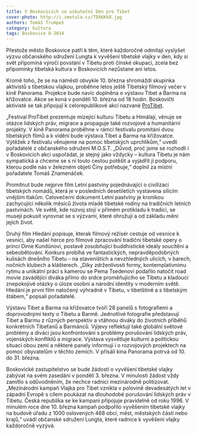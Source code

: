 ```yaml
---
title: V Boskovicích se uskuteční Den pro Tibet
cover-photo: http://i.zmotula.cz/TDXKKk8.jpg
authors: Tomáš Trumpeš
category: kultura
tags: Boskovice 8-2014
---
```


Přestože město Boskovice patří k těm, které každoročně odmítají vyslyšet výzvu občanského sdružení Lungta k vyvěšení tibetské vlajky v den, kdy si svět připomíná výročí povstání v Tibetu proti čínské okupaci, zcela bez připomínky tibetská kultura v Boskovicích nezůstane ani letos.

Kromě toho, že se na náměstí obvykle 10. března shromáždí skupinka aktivistů s tibetskou vlajkou, proběhne letos ještě Tibetský filmový večer v kině Panorama. Projekce bude navíc doplněna o výstavu Tibet a Barma na křižovatce. Akce se koná v pondělí 10. března od 18 hodin. Boskovičtí aktivisté se tak připojují k celorepublikové akci nazvané [ProTibet](http://protibet.cz/projekty-v-cr/festival-protibet/).

„Festival ProTibet prezentuje mizející kulturu Tibetu a Himálají, věnuje se otázce lidských práv, migrace a propaguje také rozvojové a humanitární projekty. V kině Panorama proběhne v rámci festivalu promítání dvou tibetských filmů a k vidění bude výstava Tibet a Barma na křižovatce. Výtěžek z festivalu věnujeme na pomoc tibetských uprchlíkům,“ uvedli pořadatelé z občanského sdružení M.O.S.T. „Důvod, proč jsme se rozhodli i v Boskovicích akci uspořádat, je stejný jako vždycky – kultura Tibetu je nám sympatická a chceme se s ní touto cestou potěšit a vyjádřit jí podporu, kterou podle nás v železném objetí Číny potřebuje,“ doplnil za místní pořadatele Tomáš Znamenáček.

Promítnut bude nejprve film Letní pastviny pojednávající o civilizaci tibetských nomádů, která je v posledních desetiletích vystavena sílícím vnějším tlakům. Celovečerní dokument Letní pastviny je kronikou zachycující několik měsíců života mladé tibetské rodiny na tradičních letních pastvinách. Ve světě, kde rozvoj stojí v přímém protikladu k tradici, se musejí pokusit vyrovnat se s výzvami, které ohrožují a od základu mění jejich život.

Druhý film Hledání popisuje, kterak filmový režisér cestuje od vesnice k vesnici, aby našel herce pro filmové zpracování tradiční tibetské opery o princi Dime Kundünovi, postavě zosobňující buddhistické ideály soucítění a sebeobětování. Konkurs probíhá ve fantastických, nepravděpodobných kulisách dnešního Tibetu – na staveništích a nevzhledných ulicích, v barech, nočních klubech a klášterech. „Díky zdrženlivosti formy, kontemplativnímu rytmu a unikátní práci s kamerou se Pema Tsedenovi podařilo natočit road movie zavádějící diváka přímo do srdce proměňujícího se Tibetu a kladoucí znepokojivé otázky o úloze osobní a národní identity v moderním světě. Hledání je první film natočený výhradně v Tibetu, v tibetštině a s tibetským štábem,“ popsali pořadatelé.

Výstavu Tibet a Barma na křižovatce tvoří 28 panelů s fotografiemi a doprovodnými texty o Tibetu a Barmě. Jednotlivé fotografie představují Tibet a Barmu z různých perspektiv a vtáhnou diváky do životních příběhů konkrétních Tibeťanů a Barmánců. Výjevy reflektují také globální světové problémy a diváci jsou konfrontováni s problémy porušování lidských práv, vojenských konfliktů a migrace. Výstava vysvětluje kulturní a politickou situaci obou zemí a některé panely informují i o rozvojových projektech na pomoc obyvatelům v těchto zemích. V přísálí kina Panorama potrvá od 10. do 31. března.

Boskovické zastupitelstvo se bude žádostí o vyvěšení tibetské vlajky zabývat na svém zasedání v pondělí 3. března. V minulosti žádost vždy zamítlo s odůvodněním, že nechce radnici mezinárodně politizovat. „Mezinárodní kampaň Vlajka pro Tibet vznikla v polovině devadesátých let v západní Evropě s cílem poukázat na dlouhodobé porušování lidských práv v Tibetu. Česká republika se ke kampani připojuje pravidelně od roku 1996. V minulém roce dne 10. března kampaň podpořilo vyvěšením tibetské vlajky na budově úřadu z 1000 oslovených 468 obcí, měst, městských částí nebo krajů,“ uvádí občanské sdružení Lungta, které radnice k vyvěšení vlajky každoročně vyzývá.